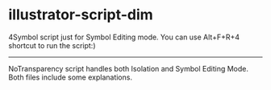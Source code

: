 # illustrator-script-dim
4Symbol script just for Symbol Editing mode.
You can use Alt+F+R+4 shortcut to run the script:)
_ _ _ _ _ _ 
NoTransparency script handles both Isolation
and Symbol Editing Mode.
Both files include some explanations.
